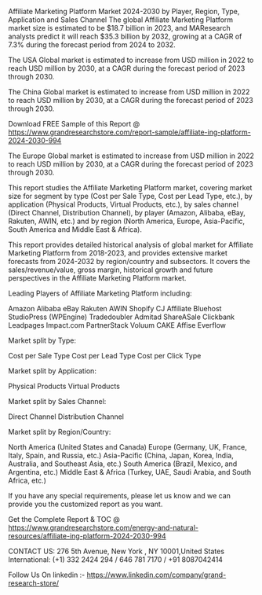 Affiliate Marketing Platform Market 2024-2030 by Player, Region, Type, Application and Sales Channel
The global Affiliate Marketing Platform market size is estimated to be $18.7 billion in 2023, and MAResearch analysts predict it will reach $35.3 billion by 2032, growing at a CAGR of 7.3% during the forecast period from 2024 to 2032.

The USA Global market is estimated to increase from USD million in 2022 to reach USD million by 2030, at a CAGR during the forecast period of 2023 through 2030.

The China Global market is estimated to increase from USD million in 2022 to reach USD million by 2030, at a CAGR during the forecast period of 2023 through 2030.

Download FREE Sample of this Report @ https://www.grandresearchstore.com/report-sample/affiliate-ing-platform-2024-2030-994

The Europe Global market is estimated to increase from USD million in 2022 to reach USD million by 2030, at a CAGR during the forecast period of 2023 through 2030.

This report studies the Affiliate Marketing Platform market, covering market size for segment by type (Cost per Sale Type, Cost per Lead Type, etc.), by application (Physical Products, Virtual Products, etc.), by sales channel (Direct Channel, Distribution Channel), by player (Amazon, Alibaba, eBay, Rakuten, AWIN, etc.) and by region (North America, Europe, Asia-Pacific, South America and Middle East & Africa).

This report provides detailed historical analysis of global market for Affiliate Marketing Platform from 2018-2023, and provides extensive market forecasts from 2024-2032 by region/country and subsectors. It covers the sales/revenue/value, gross margin, historical growth and future perspectives in the Affiliate Marketing Platform market.

Leading Players of Affiliate Marketing Platform including:

Amazon
Alibaba
eBay
Rakuten
AWIN
Shopify
CJ Affiliate
Bluehost
StudioPress (WPEngine)
Tradedoubler
Admitad
ShareASale
Clickbank
Leadpages
Impact.com
PartnerStack
Voluum
CAKE
Affise
Everflow

Market split by Type:

Cost per Sale Type
Cost per Lead Type
Cost per Click Type

Market split by Application:

Physical Products
Virtual Products

Market split by Sales Channel:

Direct Channel
Distribution Channel

Market split by Region/Country:

North America (United States and Canada)
Europe (Germany, UK, France, Italy, Spain, and Russia, etc.)
Asia-Pacific (China, Japan, Korea, India, Australia, and Southeast Asia, etc.)
South America (Brazil, Mexico, and Argentina, etc.)
Middle East & Africa (Turkey, UAE, Saudi Arabia, and South Africa, etc.)

If you have any special requirements, please let us know and we can provide you the customized report as you want.

Get the Complete Report & TOC @ https://www.grandresearchstore.com/energy-and-natural-resources/affiliate-ing-platform-2024-2030-994

CONTACT US:
276 5th Avenue, New York , NY 10001,United States
International: (+1) 332 2424 294 / 646 781 7170 / +91 8087042414

Follow Us On linkedin :- https://www.linkedin.com/company/grand-research-store/
